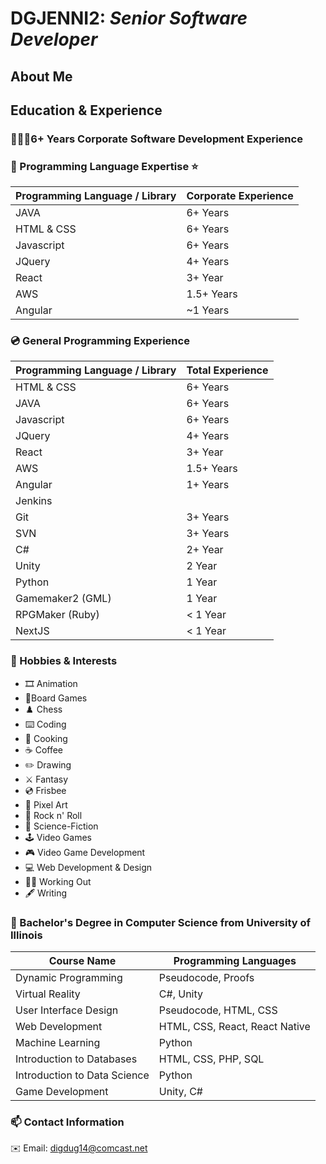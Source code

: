 # **DGJENNI2: _Senior Software Developer_**

## **About Me**

## **Education & Experience**

### 👨🏻‍💼**6+ Years Corporate Software Development Experience**

### **💽 Programming Language Expertise ⭐**

| Programming Language / Library | Corporate Experience |
| ------------------------------ | -------------------- |
| JAVA                           | 6+ Years              |
| HTML & CSS                     | 6+ Years              |
| Javascript                     | 6+ Years              |
| JQuery                         | 4+ Years              |
| React                          | 3+ Year               |
| AWS | 1.5+ Years |
| Angular | ~1 Years|

### **💿 General Programming Experience**

| Programming Language / Library | Total Experience |
| ------------------------------ | ---------------- |
| HTML & CSS                     | 6+ Years          |
| JAVA                           | 6+ Years          |
| Javascript                     | 6+ Years          |
| JQuery                         | 4+ Years          |
| React                          | 3+ Year           |
| AWS | 1.5+ Years |
| Angular | 1+ Years|
| Jenkins | |5+ Years |
| Git | 3+ Years |
| SVN | 3+ Years |
| C#                             | 2+ Year           |
| Unity                          | 2 Year           |
| Python                         | 1 Year           |
| Gamemaker2 (GML)               | 1 Year           |
| RPGMaker (Ruby)                | < 1 Year         |
| NextJS                         | < 1 Year         |

### **🎉 Hobbies & Interests**

- 🎞️ Animation
- 🏁Board Games
- ♟️ Chess
- ⌨️ Coding
- 🍗 Cooking
- ☕ Coffee
- ✏️ Drawing
- ⚔️ Fantasy
- 💿 Frisbee
- 👾 Pixel Art
- 🎸 Rock n' Roll
- 🚀 Science-Fiction
- 🕹️ Video Games
- 🎮 Video Game Development
- 💻 Web Development & Design
- 💪🏻 Working Out
- 🖋️ Writing

### **📜 Bachelor's Degree in Computer Science from University of Illinois**

| Course Name                  | Programming Languages          |
| ---------------------------- | ------------------------------ |
| Dynamic Programming          | Pseudocode, Proofs             |
| Virtual Reality              | C#, Unity                      |
| User Interface Design        | Pseudocode, HTML, CSS          |
| Web Development              | HTML, CSS, React, React Native |
| Machine Learning             | Python                         |
| Introduction to Databases    | HTML, CSS, PHP, SQL            |
| Introduction to Data Science | Python                         |
| Game Development | Unity, C# |

### **📫 Contact Information**

✉️ Email: digdug14@comcast.net
